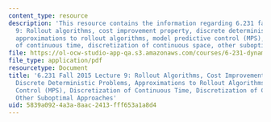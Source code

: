 ```yaml
---
content_type: resource
description: 'This resource contains the information regarding 6.231 fall 2015 lecture
  9: Rollout algorithms, cost improvement property, discrete deterministic problems,
  approximations to rollout algorithms, model predictive control (MPS), discretization
  of continuous time, discretization of continuous space, other suboptimal approaches.'
file: https://ol-ocw-studio-app-qa.s3.amazonaws.com/courses/6-231-dynamic-programming-and-stochastic-control-fall-2015/5839a0924a3a8aac2413fff653a1a8d4_MIT6_231F15_Lec9.pdf
file_type: application/pdf
resourcetype: Document
title: '6.231 Fall 2015 Lecture 9: Rollout Algorithms, Cost Improvement Property,
  Discrete Deterministic Problems, Approximations to Rollout Algorithms, Model Predictive
  Control (MPS), Discretization of Continuous Time, Discretization of Continuous Space,
  Other Suboptimal Approaches'
uid: 5839a092-4a3a-8aac-2413-fff653a1a8d4
---
```

